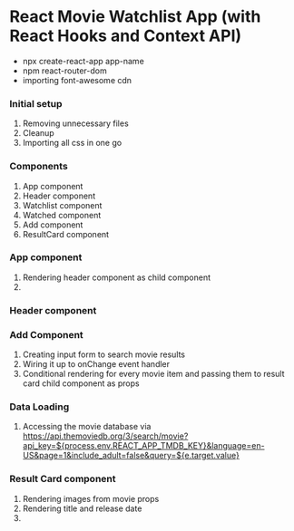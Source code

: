 # React Movie Watchlist App (with React Hooks and Context API)

- npx create-react-app app-name
- npm react-router-dom
- importing font-awesome cdn

### Initial setup

1. Removing unnecessary files
2. Cleanup
3. Importing all css in one go

### Components

1. App component
2. Header component
3. Watchlist component
4. Watched component
5. Add component
6. ResultCard component

### App component

1. Rendering header component as child component
2.

### Header component

### Add Component

1. Creating input form to search movie results
2. Wiring it up to onChange event handler
3. Conditional rendering for every movie item and passing them to result card child component as props

### Data Loading

1. Accessing the movie database via https://api.themoviedb.org/3/search/movie?api_key=${process.env.REACT_APP_TMDB_KEY}&language=en-US&page=1&include_adult=false&query=${e.target.value}

### Result Card component

1. Rendering images from movie props
2. Rendering title and release date
3.
